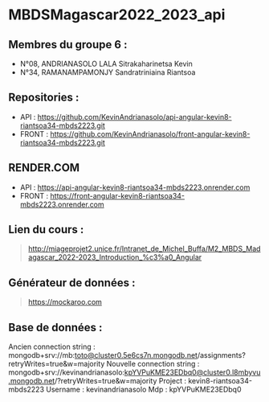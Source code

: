 # MBDSMagascar2022_2023_api
## Membres du groupe 6 :
- N°08, ANDRIANASOLO LALA Sitrakaharinetsa Kevin
- N°34, RAMANAMPAMONJY Sandratriniaina Riantsoa

## Repositories :
- API : https://github.com/KevinAndrianasolo/api-angular-kevin8-riantsoa34-mbds2223.git
- FRONT : https://github.com/KevinAndrianasolo/front-angular-kevin8-riantsoa34-mbds2223.git

## RENDER.COM
- API : https://api-angular-kevin8-riantsoa34-mbds2223.onrender.com
- FRONT : https://front-angular-kevin8-riantsoa34-mbds2223.onrender.com

## Lien du cours :
> http://miageprojet2.unice.fr/Intranet_de_Michel_Buffa/M2_MBDS_Madagascar_2022-2023_Introduction_%c3%a0_Angular

## Générateur de données :
> https://mockaroo.com
## Base de données :
Ancien connection string : mongodb+srv://mb:toto@cluster0.5e6cs7n.mongodb.net/assignments?retryWrites=true&w=majority
Nouvelle connection string : mongodb+srv://kevinandrianasolo:kpYVPuKME23EDbq0@cluster0.l8mbyvu.mongodb.net/?retryWrites=true&w=majority
Project : kevin8-riantsoa34-mbds2223
Username : kevinandrianasolo
Mdp : kpYVPuKME23EDbq0
